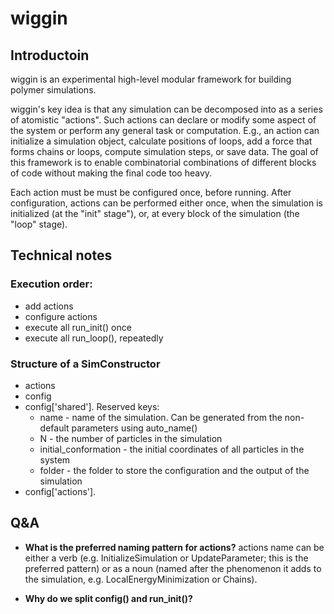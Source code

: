 # wiggin

## Introductoin
wiggin is an experimental high-level modular framework for building polymer simulations.

wiggin's key idea is that any simulation can be decomposed into as a series of atomistic "actions". Such actions can declare or modify some aspect of the system or perform any general task or computation. E.g., an action can initialize a simulation object, calculate positions of loops, add a force that forms chains or loops, compute simulation steps, or save data. The goal of this framework is to enable combinatorial combinations of different blocks of code without making the final code too heavy.

Each action must be  must be configured once, before running. After configuration, actions can be performed either once, when the simulation is initialized (at the "init" stage"), or, at every block of the simulation (the "loop" stage).


## Technical notes

### Execution order:
- add actions
- configure actions
- execute all run_init() once 
- execute all run_loop(), repeatedly

### Structure of a SimConstructor

- actions
- config
- config['shared']. Reserved keys:
    - name - name of the simulation. Can be generated from the non-default parameters using auto_name()
    - N - the number of particles in the simulation
    - initial_conformation - the initial coordinates of all particles in the system
    - folder - the folder to store the configuration and the output of the simulation
- config['actions'].

## Q&A
- **What is the preferred naming pattern for actions?** actions name can be either a verb (e.g. InitializeSimulation or UpdateParameter; this is the preferred pattern) or as a noun (named after the phenomenon it adds to the simulation, e.g. LocalEnergyMinimization or Chains).

- **Why do we split config() and run_init()?**